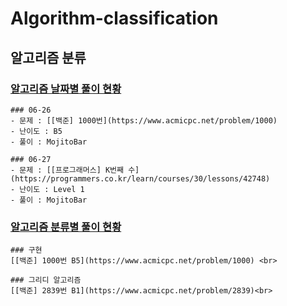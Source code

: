 # Algorithm-classification
## 알고리즘 분류

### [알고리즘 날짜별 풀이 현황](https://github.com/SKHUDevelopersAlgorithm/Algorithm-classification/blob/main/FilterByDate.md)
```
### 06-26
- 문제 : [[백준] 1000번](https://www.acmicpc.net/problem/1000)
- 난이도 : B5
- 풀이 : MojitoBar

### 06-27
- 문제 : [[프로그래머스] K번째 수](https://programmers.co.kr/learn/courses/30/lessons/42748)
- 난이도 : Level 1
- 풀이 : MojitoBar
```

### [알고리즘 분류별 풀이 현황](https://github.com/SKHUDevelopersAlgorithm/Algorithm-classification/blob/main/FilterByClassification.md)
```
### 구현
[[백준] 1000번 B5](https://www.acmicpc.net/problem/1000) <br>

### 그리디 알고리즘
[[백준] 2839번 B1](https://www.acmicpc.net/problem/2839)<br>
```
